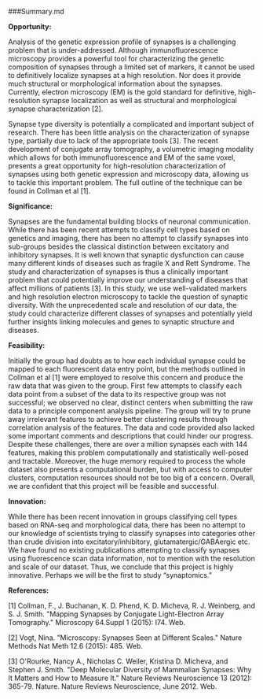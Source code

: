 ###Summary.md

**Opportunity:**

Analysis of the genetic expression profile of synapses is a challenging problem that is under-addressed. Although immunofluorescence microscopy provides a powerful tool for characterizing the genetic composition of synapses through a limited set of markers, it cannot be used to definitively localize synapses at a high resolution. Nor does it provide much structural or morphological information about the synapses. Currently, electron microscopy (EM) is the gold standard for definitive, high-resolution synapse localization as well as structural and morphological synapse characterization [2].

Synapse type diversity is potentially a complicated and important subject of research. There has been little analysis on the characterization of synapse type, partially due to lack of the appropriate tools [3]. The recent development of conjugate array tomography, a volumetric imaging modality which allows for both immunofluorescence and EM of the same voxel, presents a great opportunity for high-resolution characterization of synapses using both genetic expression and microscopy data, allowing us to tackle this important problem. The full outline of the technique can be found in Collman et al [1]. 

**Significance:**

Synapses are the fundamental building blocks of neuronal communication. While there has been recent attempts to classify cell types based on genetics and imaging, there has been no attempt to classify synapses into sub-groups besides the classical distinction between excitatory and inhibitory synapses. It is well known that synaptic dysfunction can cause many different kinds of diseases such as fragile X and Rett Syndrome. The study and characterization of synapses is thus a clinically important problem that could potentially improve our understanding of diseases that affect millions of patients [3]. In this study, we use well-validated markers and high resolution electron microscopy to tackle the question of synaptic diversity. With the unprecedented scale and resolution of our data, the study could characterize different classes of synapses and potentially yield further insights linking molecules and genes to synaptic structure and diseases.

**Feasibility:** 

Initially the group had doubts as to how each individual synapse could be mapped to each fluorescent data entry point, but the methods outlined in Collman et al [1] were employed to resolve this concern and produce the raw data that was given to the group. First few attempts to classify each data point from a subset of the data to its respective group was not successful; we observed no clear, distinct centers when submitting the raw data to a principle component analysis pipeline. The group will try to prune away irrelevant features to achieve better clustering results through correlation analysis of the features. The data and code provided also lacked some important comments and descriptions that could hinder our progress. Despite these challenges, there are over a million synapses each with 144 features, making this problem computationally and statistically well-posed and tractable. Moreover, the huge memory required to process the whole dataset also presents a computational burden, but with access to computer clusters, computation resources should not be too big of a concern. Overall, we are confident that this project will be feasible and successful.

**Innovation:**

While there has been recent innovation in groups classifying cell types based on RNA-seq and morphological data, there has been no attempt to our knowledge of scientists trying to classify synapses into categories other than crude division into excitatory/inhibitory, glutamatergic/GABAergic etc. We have found no existing publications attempting to classify synapses using fluorescence scan data information, not to mention with the resolution and scale of our dataset. Thus, we conclude that this project is highly innovative. Perhaps we will be the first to study “synaptomics.” 

**References:**

[1] Collman, F., J. Buchanan, K. D. Phend, K. D. Micheva, R. J. Weinberg, and S. J. Smith. "Mapping Synapses by Conjugate Light-Electron Array Tomography." Microscopy 64.Suppl 1 (2015): I74. Web.

[2] Vogt, Nina. "Microscopy: Synapses Seen at Different Scales." Nature Methods Nat Meth 12.6 (2015): 485. Web.

[3] O'Rourke, Nancy A., Nicholas C. Weiler, Kristina D. Micheva, and Stephen J. Smith. "Deep Molecular Diversity of Mammalian Synapses: Why It Matters and How to Measure It." Nature Reviews Neuroscience 13 (2012): 365-79. Nature. Nature Reviews Neuroscience, June 2012. Web.

